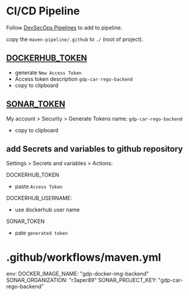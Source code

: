 # CI/CD Pipeline

Follow [DevSecOps Pipelines](https://github.com/dewcservices/devsecops/tree/main) to add to pipeline.

copy the `maven-pipeline/.github` to `./` (root of project).

## [DOCKERHUB_TOKEN](https://hub.docker.com/settings/security)

-   generate `New Access Token`
-   Access token description `gdp-car-rego-backend`
-   copy to clipboard

## [SONAR_TOKEN](https://sonarcloud.io/organizations/)

My account > Security > Generate Tokens
name: `gdp-car-rego-backend`

-   copy to clipboard

## add Secrets and variables to github repository

Settings > Secrets and variables > Actions:

DOCKERHUB_TOKEN

-   paste `Access Token`

DOCKERHUB_USERNAME:

-   use dockerhub user name

SONAR_TOKEN

-   pate `generated token`

# .github/workflows/maven.yml

env:
DOCKER_IMAGE_NAME: "gdp-docker-img-backend"
SONAR_ORGANIZATION: "r3aper89"
SONAR_PROJECT_KEY: "gdp-car-rego-backend"

